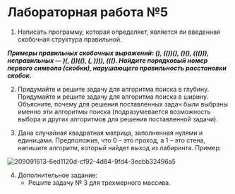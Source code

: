 # Лабораторная работа №5
1. Написать программу, которая определяет, является ли введенная скобочная структура правильной.

***Примеры правильных скобочных выражений: (), (())(), ()(), ((())), неправильных — )(, ())((), (, )))), (((). Найдите порядковый номер первого символа (скобки), нарушающего правильность расстановки скобок.***

2. Придумайте и решите задачу для алгоритма поиска в глубину. Придумайте и решите задачу для алгоритма поиска в ширину. Объясните, почему для решения поставленных задач были выбраны именно эти алгоритмы поиска (подразумевается возможность выбора и других алгоритмов для решения поставленной задачи).

3. Дана случайная квадратная матрица, заполненная нулями и единицами. Предположив, что 0 – это проход, а 1 – это стена, напишите алгоритм, который найдет выход из лабиринта. Пример:

![209091613-6ed1120d-cf92-4d84-9fd4-3ecbb32496a5](https://user-images.githubusercontent.com/112972833/211271973-dffa6c07-9694-40be-8267-f50e21a8e5de.png)

4. Дополнительное задание:
	- Решите задачу № 3 для трехмерного массива.
